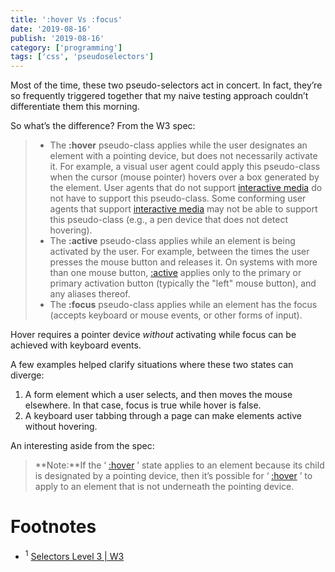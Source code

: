 ```yaml
---
title: ':hover Vs :focus'
date: '2019-08-16'
publish: '2019-08-16'
category: ['programming']
tags: ['css', 'pseudoselectors']
---
```


Most of the time, these two pseudo-selectors act in concert. In fact, they’re so frequently triggered together that my naive testing approach couldn’t differentiate them this morning.

So what’s the difference? From the W3 spec:

> -   The **:hover** pseudo-class applies while the user designates an element with a pointing device, but does not necessarily activate it. For example, a visual user agent could apply this pseudo-class when the cursor (mouse pointer) hovers over a box generated by the element. User agents that do not support [interactive media](https://www.w3.org/TR/CSS21/media.html#interactive-media-group) do not have to support this pseudo-class. Some conforming user agents that support [interactive media](https://www.w3.org/TR/CSS21/media.html#interactive-media-group) may not be able to support this pseudo-class (e.g., a pen device that does not detect hovering).
> -   The **:active** pseudo-class applies while an element is being activated by the user. For example, between the times the user presses the mouse button and releases it. On systems with more than one mouse button, [:active](https://www.w3.org/TR/selectors-3/#sel-active) applies only to the primary or primary activation button (typically the "left" mouse button), and any aliases thereof.
> -   The **:focus** pseudo-class applies while an element has the focus (accepts keyboard or mouse events, or other forms of input).

Hover requires a pointer device _without_ activating while focus can be achieved with keyboard events.

A few examples helped clarify situations where these two states can diverge:

1. A form element which a user selects, and then moves the mouse elsewhere. In that case, focus is true while hover is false.
2. A keyboard user tabbing through a page can make elements active without hovering.

An interesting aside from the spec:

> **Note:**If the ‘ [:hover](https://www.w3.org/TR/selectors-3/#sel-hover) ’ state applies to an element because its child is designated by a pointing device, then it’s possible for ‘ [:hover](https://www.w3.org/TR/selectors-3/#sel-hover) ’ to apply to an element that is not underneath the pointing device.

# Footnotes

-   <sup>1</sup> [Selectors Level 3 | W3](https://www.w3.org/TR/selectors-3/#useraction-pseudos)
